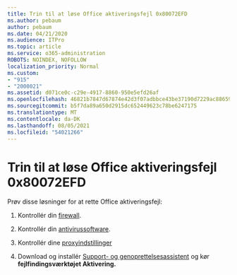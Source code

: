 ```yaml
---
title: Trin til at løse Office aktiveringsfejl 0x80072EFD
ms.author: pebaum
author: pebaum
ms.date: 04/21/2020
ms.audience: ITPro
ms.topic: article
ms.service: o365-administration
ROBOTS: NOINDEX, NOFOLLOW
localization_priority: Normal
ms.custom:
- "915"
- "2000021"
ms.assetid: d071ce0c-c29e-4917-8860-950e5efd26af
ms.openlocfilehash: 46821b7847d67874e42d3f07adbbce43be37190d7229ac886595d03c43cbfeb6
ms.sourcegitcommit: b5f7da89a650d2915dc652449623c78be6247175
ms.translationtype: MT
ms.contentlocale: da-DK
ms.lasthandoff: 08/05/2021
ms.locfileid: "54021266"
---
```

# <a name="steps-to-resolve-office-activation-error-0x80072efd"></a>Trin til at løse Office aktiveringsfejl 0x80072EFD

Prøv disse løsninger for at rette Office aktiveringsfejl:
  
1. Kontrollér din [firewall](https://support.office.com/article/0d23d3c0-c19c-4b2f-9845-5344fedc4380#BKMK_CheckFirewall).

2. Kontrollér din [antivirussoftware](https://support.office.com/article/0d23d3c0-c19c-4b2f-9845-5344fedc4380#BKMK_CheckAV).

3. Kontrollér dine [proxyindstillinger](https://support.office.com/article/0d23d3c0-c19c-4b2f-9845-5344fedc4380#BKMK_CheckProxy)

4. Download og installér [Support- og genoprettelsesassistent](https://aka.ms/SARA-OfficeActivation-Alchemy) og kør **fejlfindingsværktøjet Aktivering.**
